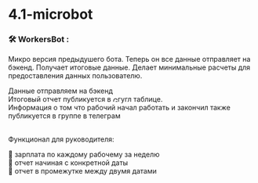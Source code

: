 # 4.1-microbot

### :hammer_and_wrench: WorkersBot :
Микро версия предыдушего бота. Теперь он все данные отправляет на бэкенд. Получает итоговые данные. Делает минимальные расчеты для предоставления данных пользователю.
<div> 
 Данные отправляем на бэкенд<br />
 Итоговый отчет публикуется в <img src="https://www.clipartmax.com/png/small/281-2811607_google-sheets-google-sheets-icon-png.png" title="Git" **alt="Git" width="10" height="10"/>гугл таблице. <br />
 Информация о том что рабочий начал работать и закончил также публикуется в группе в телеграм
<div>
  <br>
<p>Функционал для руководителя:</p>

 :small_blue_diamond: зарплата по каждому рабочему за неделю<br />
 :small_blue_diamond: отчет начиная с конкретной даты<br />
 :small_blue_diamond: отчет в промежутке между двумя датами<br />
  </div>
